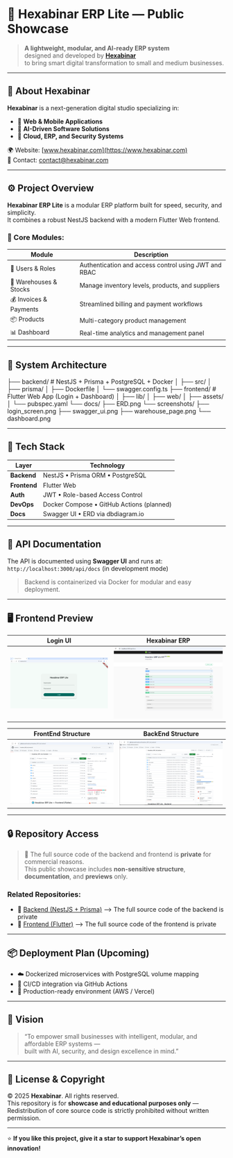 # 🧩 Hexabinar ERP Lite — Public Showcase

> **A lightweight, modular, and AI-ready ERP system**  
> designed and developed by **[Hexabinar](https://www.hexabinar.com)**  
> to bring smart digital transformation to small and medium businesses.

---

## 🏢 About Hexabinar
**Hexabinar** is a next-generation digital studio specializing in:
- 🔹 **Web & Mobile Applications**
- 🔹 **AI-Driven Software Solutions**
- 🔹 **Cloud, ERP, and Security Systems**

🌍 Website: [www.hexabinar.com](https://www.hexabinar.com)  
📧 Contact: [contact@hexabinar.com](mailto:contact@hexabinar.com)

---

## ⚙️ Project Overview

**Hexabinar ERP Lite** is a modular ERP platform built for speed, security, and simplicity.  
It combines a robust NestJS backend with a modern Flutter Web frontend.

### 🧱 Core Modules:
| Module | Description |
|--------|-------------|
| 🧩 Users & Roles | Authentication and access control using JWT and RBAC |
| 🏢 Warehouses & Stocks | Manage inventory levels, products, and suppliers |
| 💰 Invoices & Payments | Streamlined billing and payment workflows |
| 📦 Products | Multi-category product management |
| 📊 Dashboard | Real-time analytics and management panel |

---

## 🧠 System Architecture


├── backend/ # NestJS + Prisma + PostgreSQL + Docker
│ ├── src/
│ ├── prisma/
│ ├── Dockerfile
│ └── swagger.config.ts
├── frontend/ # Flutter Web App (Login + Dashboard)
│ ├── lib/
│ ├── web/
│ ├── assets/
│ └── pubspec.yaml
└── docs/
├── ERD.png
└── screenshots/
├── login_screen.png
├── swagger_ui.png
├── warehouse_page.png
└── dashboard.png


---

## 🧰 Tech Stack

| Layer | Technology |
|--------|-------------|
| **Backend** | NestJS • Prisma ORM • PostgreSQL |
| **Frontend** | Flutter Web |
| **Auth** | JWT • Role-based Access Control |
| **DevOps** | Docker Compose • GitHub Actions (planned) |
| **Docs** | Swagger UI • ERD via dbdiagram.io |

---

## 🧾 API Documentation

The API is documented using **Swagger UI** and runs at:  
`http://localhost:3000/api/docs` (in development mode)

> Backend is containerized via Docker for modular and easy deployment.

---

## 🖥️ Frontend Preview

| Login UI | Hexabinar ERP |
|-----------|--------------|
| ![Login](docs/screenshots/login_screen.png) | ![Hexabinar ERP](docs/screenshots/swagger_ui.png) |

| FrontEnd Structure | BackEnd Structure |
|-----------|--------------|
| ![FrontEnd](docs/screenshots/frontend_structure.png) | ![BackEnd](docs/screenshots/backend_structure.png) |

---

## 🔒 Repository Access

> 🚫 The full source code of the backend and frontend is **private** for commercial reasons.  
> This public showcase includes **non-sensitive structure**, **documentation**, and **previews** only.

### Related Repositories:
- 🔹 [Backend (NestJS + Prisma)](https://github.com/hexabinar/Hexabinar_ERP_Lite_backend)   -->  The full source code of the backend is private
- 🔹 [Frontend (Flutter)](https://github.com/hexabinar/Hexabinar_ERP_Lite_frontend)         -->  The full source code of the frontend is private

---

## 📦 Deployment Plan (Upcoming)
- ☁️ Dockerized microservices with PostgreSQL volume mapping  
- 🚀 CI/CD integration via GitHub Actions  
- 🔐 Production-ready environment (AWS / Vercel)

---

## 🧭 Vision
> “To empower small businesses with intelligent, modular, and affordable ERP systems —  
> built with AI, security, and design excellence in mind.”

---

## 🏁 License & Copyright
© 2025 **Hexabinar**. All rights reserved.  
This repository is for **showcase and educational purposes only** —  
Redistribution of core source code is strictly prohibited without written permission.

---

⭐ **If you like this project, give it a star to support Hexabinar’s open innovation!**
